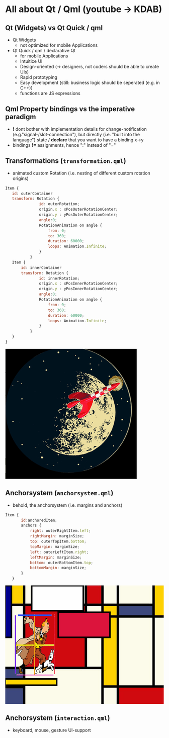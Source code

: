 # All about Qt / Qml (youtube -> KDAB)

## Qt (Widgets) vs Qt Quick / qml
* Qt Widgets
    * not optimized for mobile Applications
* Qt Quick / qml / declarative Qt
    * for mobile Applications
    * Intuitice UI
    * Design-oriented (-> designers, not coders should be able to create UIs)
    * Rapid prototyping
    * Easy development (still: business logic should be seperated (e.g. in C++))
    * functions are JS expressions

## Qml Property bindings vs the **imperative** paradigm
* **!** dont bother with implementation details for change-notification (e.g."signal-/slot-connection"), but directly (i.e.  "built into the language") state / **declare** that you want to have a binding x->y
* bindings **!=** assignments, hence ":" instead of "="

## Transformations (`transformation.qml`)
* animated custom Rotation (i.e. nesting of different custom rotation origins)
 ```javascript 
 Item {
    id: outerContainer
    transform: Rotation {
                id: outerRotation;
                origin.x : xPosOuterRotationCenter;
                origin.y : yPosOuterRotationCenter;
                angle:0;
                RotationAnimation on angle {
                    from: 0;
                    to: 360;
                    duration: 60000;
                    loops: Animation.Infinite;
                }
            }
    Item {
        id: innerContainer
        transform: Rotation {
                id: innerRotation;
                origin.x : xPosInnerRotationCenter;
                origin.y : yPosInnerRotationCenter;
                angle:0;
                RotationAnimation on angle {
                    from: 0;
                    to: 360;
                    duration: 60000;
                    loops: Animation.Infinite;
                }
            }
    }
 }
 
 ```
<img src="Animations.gif">


## Anchorsystem (`anchorsystem.qml`)
* behold, the anchorsystem (i.e. margins and anchors)
 ```javascript 
 Item {
        id:anchoredItem;        
        anchors {
            right: outerRightItem.left;
            rightMargin: marginSize;
            top: outerTopItem.bottom;
            topMargin: marginSize;
            left: outerLeftItem.right;
            leftMargin: marginSize;
            bottom: outerBottomItem.top;
            bottomMargin: marginSize;
        }
    }
 ```
<img src="Anchors.gif">

## Anchorsystem (`interaction.qml`)
* keyboard, mouse, gesture UI-support